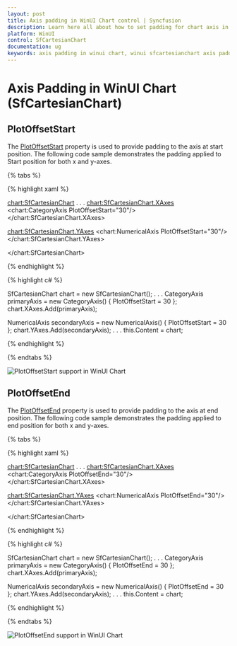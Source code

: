 ```yaml
---
layout: post
title: Axis padding in WinUI Chart control | Syncfusion
description: Learn here all about how to set padding for chart axis in Syncfusion WinUI Chart (SfCartesianChart) control.
platform: WinUI
control: SfCartesianChart
documentation: ug
keywords: axis padding in winui chart, winui sfcartesianchart axis padding, winui chart axis padding customization, syncfusion winui chart axis padding.
---
```


# Axis Padding in WinUI Chart (SfCartesianChart)

## PlotOffsetStart

The [PlotOffsetStart](https://help.syncfusion.com/cr/winui/Syncfusion.UI.Xaml.Charts.ChartAxis.html#Syncfusion_UI_Xaml_Charts_ChartAxis_PlotOffsetStart) property is used to provide padding to the axis at start position. The following code sample demonstrates the padding applied to Start position for both x and y-axes.

{% tabs %}

{% highlight xaml %}

<chart:SfCartesianChart>
. . .
<chart:SfCartesianChart.XAxes>
    <chart:CategoryAxis PlotOffsetStart="30"/>
</chart:SfCartesianChart.XAxes>

<chart:SfCartesianChart.YAxes>
    <chart:NumericalAxis PlotOffsetStart="30"/>
</chart:SfCartesianChart.YAxes>

</chart:SfCartesianChart>

{% endhighlight %}

{% highlight c# %}

SfCartesianChart chart = new SfCartesianChart();
. . .
CategoryAxis primaryAxis = new CategoryAxis()
{
   PlotOffsetStart = 30
};
chart.XAxes.Add(primaryAxis);

NumericalAxis secondaryAxis = new NumericalAxis()
{
   PlotOffsetStart = 30
};
chart.YAxes.Add(secondaryAxis);
. . .
this.Content = chart;

{% endhighlight %}

{% endtabs %}

![PlotOffsetStart support in WinUI Chart](Axis_images/winui_chart_axis_plot-offset-start.png)

## PlotOffsetEnd

The [PlotOffsetEnd](https://help.syncfusion.com/cr/winui/Syncfusion.UI.Xaml.Charts.ChartAxis.html#Syncfusion_UI_Xaml_Charts_ChartAxis_PlotOffsetEnd) property is used to provide padding to the axis at end position. The following code sample demonstrates the padding applied to end position for both x and y-axes.

{% tabs %}

{% highlight xaml %}

<chart:SfCartesianChart>
. . .
<chart:SfCartesianChart.XAxes>
    <chart:CategoryAxis PlotOffsetEnd="30"/>
</chart:SfCartesianChart.XAxes>

<chart:SfCartesianChart.YAxes>
    <chart:NumericalAxis PlotOffsetEnd="30"/>
</chart:SfCartesianChart.YAxes>

</chart:SfCartesianChart>

{% endhighlight %}

{% highlight c# %}

SfCartesianChart chart = new SfCartesianChart();
. . .
CategoryAxis primaryAxis = new CategoryAxis()
{
   PlotOffsetEnd = 30
};
chart.XAxes.Add(primaryAxis);

NumericalAxis secondaryAxis = new NumericalAxis()
{
   PlotOffsetEnd = 30
};
chart.YAxes.Add(secondaryAxis);
. . .
this.Content = chart;

{% endhighlight %}

{% endtabs %}

![PlotOffsetEnd support in WinUI Chart](Axis_images/winui_chart_axis_plot-offset-end.png)